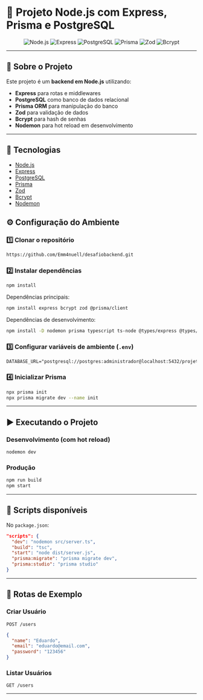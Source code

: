 # 📌 Projeto Node.js com Express, Prisma e PostgreSQL

<p align="center">
  <img src="https://img.shields.io/badge/Node.js-18.x-green?logo=node.js" alt="Node.js">
  <img src="https://img.shields.io/badge/Express-4.x-blue?logo=express" alt="Express">
  <img src="https://img.shields.io/badge/PostgreSQL-15.x-blue?logo=postgresql" alt="PostgreSQL">
  <img src="https://img.shields.io/badge/Prisma-ORM-purple?logo=prisma" alt="Prisma">
  <img src="https://img.shields.io/badge/Zod-Validation-orange" alt="Zod">
  <img src="https://img.shields.io/badge/Bcrypt-Password%20Hash-yellow" alt="Bcrypt">
</p>

---

## 📖 Sobre o Projeto

Este projeto é um **backend em Node.js** utilizando:
- **Express** para rotas e middlewares  
- **PostgreSQL** como banco de dados relacional  
- **Prisma ORM** para manipulação do banco  
- **Zod** para validação de dados  
- **Bcrypt** para hash de senhas  
- **Nodemon** para hot reload em desenvolvimento  

---

## 🚀 Tecnologias

- [Node.js](https://nodejs.org/)  
- [Express](https://expressjs.com/)  
- [PostgreSQL](https://www.postgresql.org/)  
- [Prisma](https://www.prisma.io/)  
- [Zod](https://zod.dev/)  
- [Bcrypt](https://github.com/kelektiv/node.bcrypt.js)  
- [Nodemon](https://nodemon.io/)  

## ⚙️ Configuração do Ambiente

### 1️⃣ Clonar o repositório
```bash
https://github.com/Emm4nuell/desafiobackend.git
```

### 2️⃣ Instalar dependências
```bash
npm install
```

Dependências principais:
```bash
npm install express bcrypt zod @prisma/client
```

Dependências de desenvolvimento:
```bash
npm install -D nodemon prisma typescript ts-node @types/express @types/bcrypt
```

### 3️⃣ Configurar variáveis de ambiente (`.env`)
```env
DATABASE_URL="postgresql://postgres:administrador@localhost:5432/projetobackend"
```

### 4️⃣ Inicializar Prisma
```bash
npx prisma init
npx prisma migrate dev --name init
```

---

## ▶️ Executando o Projeto

### Desenvolvimento (com hot reload)
```bash
nodemon dev
```

### Produção
```bash
npm run build
npm start
```

---

## 📌 Scripts disponíveis

No `package.json`:
```json
"scripts": {
  "dev": "nodemon src/server.ts",
  "build": "tsc",
  "start": "node dist/server.js",
  "prisma:migrate": "prisma migrate dev",
  "prisma:studio": "prisma studio"
}
```

---

## 📜 Rotas de Exemplo

### Criar Usuário
`POST /users`
```json
{
  "name": "Eduardo",
  "email": "eduardo@email.com",
  "password": "123456"
}
```

### Listar Usuários
`GET /users`

---

